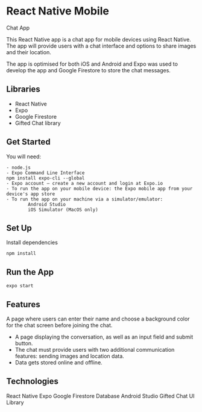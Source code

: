 
# React Native Mobile
Chat App

This React Native app is a chat app for mobile devices using React Native. The app will
provide users with a chat interface and options to share images and their
location.

The app is optimised for both iOS and Android and Expo was used to develop the app and Google Firestore to store the chat messages.


## Libraries
* React Native
* Expo
* Google Firestore
* Gifted Chat library


## Get Started
You will need:
```
- node.js
- Expo Command Line Interface
npm install expo-cli --global
- Expo account — create a new account and login at Expo.io
- To run the app on your mobile device: the Expo mobile app from your device's app store
- To run the app on your machine via a simulator/emulator:
        Android Studio
        iOS Simulator (MacOS only)
```

## Set Up
Install dependencies
```
npm install
```

## Run the App

```
expo start
```


## Features
A page where users can enter their name and choose a background color for the chat screen
before joining the chat.
* A page displaying the conversation, as well as an input field and submit button.
* The chat must provide users with two additional communication features: sending images
and location data.
* Data gets stored online and offline.

## Technologies
React Native
Expo
Google Firestore Database
Android Studio
Gifted Chat UI Library

